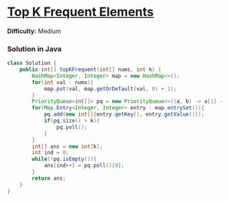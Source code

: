 # [Top K Frequent Elements](https://leetcode.com/problems/top-k-frequent-elements/)
**Difficulty:** Medium

### Solution in Java
```java
class Solution {
    public int[] topKFrequent(int[] nums, int k) {
        HashMap<Integer, Integer> map = new HashMap<>();
        for(int val : nums){
            map.put(val, map.getOrDefault(val, 0) + 1);
        }
        PriorityQueue<int[]> pq = new PriorityQueue<>((a, b) -> a[1] - b[1]);//min heap on basis of element frequency
        for(Map.Entry<Integer, Integer> entry : map.entrySet()){
            pq.add(new int[]{entry.getKey(), entry.getValue()});
            if(pq.size() > k){
                pq.poll();
            }
        }
        int[] ans = new int[k];
        int ind = 0;
        while(!pq.isEmpty()){
            ans[ind++] = pq.poll()[0];
        }
        return ans;    
    }
}
```
